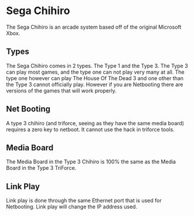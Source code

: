 # Sega Chihiro

The Sega Chihiro is an arcade system based off of the original Microsoft Xbox.

## Types

The Sega Chihiro comes in 2 types. The Type 1 and the Type 3. The Type 3 can play most games, and the type one can not play very many at all. The type one however can play The House Of The Dead 3 and one other than the Type 3 cannot officially play. However if you are Netbooting there are versions of the games that will work properly.

## Net Booting

A type 3 chihiro (and triforce, seeing as they have the same media board) requires a zero key to netboot. It cannot use the hack in triforce tools.

## Media Board

The Media Board in the Type 3 Chihiro is 100% the same as the Media Board in the Type 3 TriForce.

## Link Play

Link play is done through the same Ethernet port that is used for Netbooting. Link play will change the IP address used.
